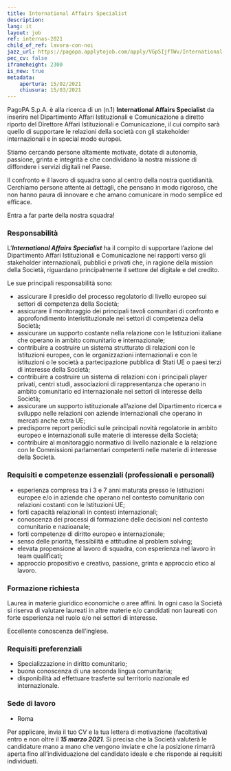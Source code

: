 ```yaml
---
title: International Affairs Specialist
description:
lang: it
layout: job
ref: internas-2021
child_of_ref: lavora-con-noi
jazz_url: https://pagopa.applytojob.com/apply/VGp5IjfTWv/International-Affairs-Specialist
pec_cv: false
iframeheight: 2300
is_new: true
metadata:
    apertura: 15/02/2021
    chiusura: 15/03/2021
---
```


PagoPA S.p.A. è alla ricerca di un (n.1) **International Affairs Specialist** da inserire nel Dipartimento Affari Istituzionali e Comunicazione a diretto riporto del Direttore Affari Istituzionali e Comunicazione, il cui compito sarà quello  di supportare le relazioni della società con gli stakeholder internazionali e in special modo europei.

Stiamo cercando persone altamente motivate, dotate di autonomia, passione, grinta e integrità e che condividano la nostra missione di diffondere i servizi digitali nel Paese.

Il confronto e il lavoro di squadra sono al centro della nostra quotidianità. Cerchiamo persone attente ai dettagli, che pensano in modo rigoroso, che non hanno paura di innovare e che amano comunicare in modo semplice ed efficace.
 
Entra a far parte della nostra squadra!

### Responsabilità

L’***International Affairs Specialist*** ha il compito di supportare l’azione del Dipartimento Affari Istituzionali e Comunicazione nei rapporti verso gli stakeholder internazionali, pubblici e privati che, in ragione della mission della Società, riguardano principalmente il settore del digitale e del credito.  

Le sue principali responsabilità sono:
- assicurare il presidio del processo regolatorio di livello europeo sui settori di competenza della Società; 
- assicurare il monitoraggio dei principali tavoli comunitari di confronto e approfondimento interistituzionale nei settori di competenza della Società; 
- assicurare un supporto costante nella relazione con le Istituzioni italiane che operano in ambito comunitario e internazionale; 
- contribuire a costruire un sistema strutturato di relazioni con le Istituzioni europee, con le organizzazioni internazionali e con le istituzioni o le società a partecipazione pubblica di Stati UE o paesi terzi di interesse della Società; 
- contribuire a costruire un sistema di relazioni con i principali player privati, centri studi, associazioni di rappresentanza che operano in ambito comunitario ed internazionale nei settori di interesse della Società; 
- assicurare un supporto istituzionale all’azione del Dipartimento ricerca e sviluppo nelle relazioni con aziende internazionali che operano in mercati anche extra UE; 
- predisporre report periodici sulle principali novità regolatorie in ambito europeo e internazionali sulle materie di interesse della Società; 
- contribuire al monitoraggio normativo di livello nazionale e la relazione con le Commissioni parlamentari competenti nelle materie di interesse della Società.
 
### Requisiti e competenze essenziali (professionali e personali) 
- esperienza compresa tra i 3 e 7 anni maturata presso le Istituzioni europee e/o in aziende che operano nel contesto comunitario con relazioni costanti con le Istituzioni UE; 
- forti capacità relazionali in contesti internazionali; 
- conoscenza dei processi di formazione delle decisioni nel contesto comunitario e nazioanale; 
- forti competenze di diritto europeo e internazionale; 
- senso delle priorità, flessibilità e attitudine al problem solving;
- elevata propensione al lavoro di squadra, con esperienza nel lavoro in team qualificati;
- approccio propositivo e creativo, passione, grinta e approccio etico al lavoro.

### Formazione richiesta
Laurea in materie giuridico economiche o aree affini. In ogni caso la Società si riserva di valutare laureati in altre materie e/o candidati non laureati con forte esperienza nel ruolo e/o nei settori di interesse.

Eccellente conoscenza dell’inglese. 

### Requisiti preferenziali
- Specializzazione in diritto comunitario;
- buona conoscenza di una seconda lingua comunitaria;
- disponibilità ad effettuare trasferte sul territorio nazionale ed internazionale.

### Sede di lavoro
- Roma

Per applicare, invia il tuo CV e la tua lettera di motivazione (facoltativa) entro e non oltre il ***15 marzo 2021***. Si precisa che la Società valuterà le candidature mano a mano che vengono inviate e che la posizione rimarrà aperta fino all’individuazione del candidato ideale e che risponde ai requisiti individuati.


